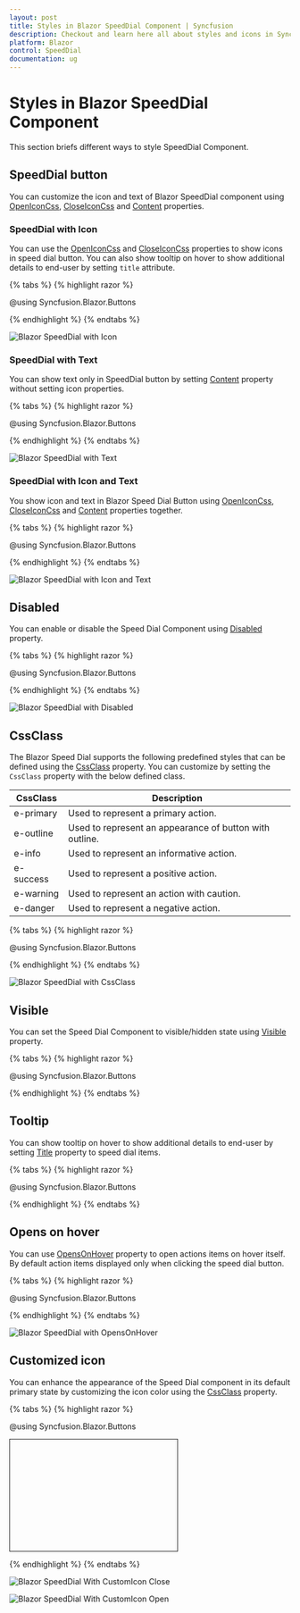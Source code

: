 ```yaml
---
layout: post
title: Styles in Blazor SpeedDial Component | Syncfusion
description: Checkout and learn here all about styles and icons in Syncfusion Speed Dial component and much more.
platform: Blazor
control: SpeedDial
documentation: ug
---
```


# Styles in Blazor SpeedDial Component

This section briefs different ways to style SpeedDial Component.

## SpeedDial button

You can customize the icon and text of Blazor SpeedDial component using [OpenIconCss](https://help.syncfusion.com/cr/blazor/Syncfusion.Blazor.Buttons.SfSpeedDial.html#Syncfusion_Blazor_Buttons_SfSpeedDial_OpenIconCss), [CloseIconCss](https://help.syncfusion.com/cr/blazor/Syncfusion.Blazor.Buttons.SfSpeedDial.html#Syncfusion_Blazor_Buttons_SfSpeedDial_CloseIconCss) and [Content](https://help.syncfusion.com/cr/blazor/Syncfusion.Blazor.Buttons.SfSpeedDial.html#Syncfusion_Blazor_Buttons_SfSpeedDial_Content) properties.

### SpeedDial with Icon

You can use the [OpenIconCss](https://help.syncfusion.com/cr/blazor/Syncfusion.Blazor.Buttons.SfSpeedDial.html#Syncfusion_Blazor_Buttons_SfSpeedDial_OpenIconCss) and [CloseIconCss](https://help.syncfusion.com/cr/blazor/Syncfusion.Blazor.Buttons.SfSpeedDial.html#Syncfusion_Blazor_Buttons_SfSpeedDial_CloseIconCss) properties to show icons in speed dial button. You can also show tooltip on hover to show additional details to end-user by setting `title` attribute.

{% tabs %}
{% highlight razor %}

@using Syncfusion.Blazor.Buttons

<SfSpeedDial OpenIconCss="e-icons e-edit" CloseIconCss="e-icons e-close">
    <SpeedDialItems>
        <SpeedDialItem IconCss="e-icons e-cut"/>
        <SpeedDialItem IconCss="e-icons e-copy"/>
        <SpeedDialItem IconCss="e-icons e-paste"/>
    </SpeedDialItems>
</SfSpeedDial>

{% endhighlight %}
{% endtabs %}

![Blazor SpeedDial with Icon](./images/Blazor-SpeedDial-IconOnly.png)

### SpeedDial with Text

You can show text only in SpeedDial button by setting [Content](https://help.syncfusion.com/cr/blazor/Syncfusion.Blazor.Buttons.SfSpeedDial.html#Syncfusion_Blazor_Buttons_SfSpeedDial_Content) property without setting icon properties.

{% tabs %}
{% highlight razor %}

@using Syncfusion.Blazor.Buttons

<SfSpeedDial Content="Edit">
    <SpeedDialItems>
        <SpeedDialItem IconCss="e-icons e-cut"/>
        <SpeedDialItem IconCss="e-icons e-copy"/>
        <SpeedDialItem IconCss="e-icons e-paste"/>
    </SpeedDialItems>
</SfSpeedDial>

{% endhighlight %}
{% endtabs %}

![Blazor SpeedDial with Text](./images/Blazor-SpeedDial-TextOnly.png)

### SpeedDial with Icon and Text

You show icon and text in Blazor Speed Dial Button using [OpenIconCss](https://help.syncfusion.com/cr/blazor/Syncfusion.Blazor.Buttons.SfSpeedDial.html#Syncfusion_Blazor_Buttons_SfSpeedDial_OpenIconCss), [CloseIconCss](https://help.syncfusion.com/cr/blazor/Syncfusion.Blazor.Buttons.SfSpeedDial.html#Syncfusion_Blazor_Buttons_SfSpeedDial_CloseIconCss) and [Content](https://help.syncfusion.com/cr/blazor/Syncfusion.Blazor.Buttons.SfSpeedDial.html#Syncfusion_Blazor_Buttons_SfSpeedDial_Content) properties together.

{% tabs %}
{% highlight razor %}

@using Syncfusion.Blazor.Buttons

<SfSpeedDial Content="Edit" OpenIconCss="e-icons e-edit" CloseIconCss="e-icons e-close">
    <SpeedDialItems>
        <SpeedDialItem IconCss="e-icons e-cut"/>
        <SpeedDialItem IconCss="e-icons e-copy"/>
        <SpeedDialItem IconCss="e-icons e-paste"/>
    </SpeedDialItems>
</SfSpeedDial>

{% endhighlight %}
{% endtabs %}

![Blazor SpeedDial with Icon and Text](./images/Blazor-SpeedDial-IconText.png)

## Disabled

You can enable or disable the Speed Dial Component using [Disabled](https://help.syncfusion.com/cr/blazor/Syncfusion.Blazor.Buttons.SfSpeedDial.html#Syncfusion_Blazor_Buttons_SfSpeedDial_Disabled) property.

{% tabs %}
{% highlight razor %}

@using Syncfusion.Blazor.Buttons

<SfSpeedDial Disabled=true Content="Edit">
    <SpeedDialItems>
        <SpeedDialItem IconCss="e-icons e-cut"/>
        <SpeedDialItem IconCss="e-icons e-copy"/>
        <SpeedDialItem IconCss="e-icons e-paste"/>
    </SpeedDialItems>
</SfSpeedDial>

{% endhighlight %}
{% endtabs %}

![Blazor SpeedDial with Disabled](./images/Blazor-SpeedDial-Disabled.png)

## CssClass

The Blazor Speed Dial supports the following predefined styles that can be defined using the [CssClass](https://help.syncfusion.com/cr/blazor/Syncfusion.Blazor.Buttons.SfSpeedDial.html#Syncfusion_Blazor_Buttons_SfSpeedDial_CssClass) property. You can customize by setting the `CssClass` property with the below defined class.

| CssClass | Description |
| -------- | -------- |
| e-primary | Used to represent a primary action. |
| e-outline |  Used to represent an appearance of button with outline. |
| e-info |  Used to represent an informative action. |
| e-success | Used to represent a positive action. |
| e-warning | Used to represent an action with caution. |
| e-danger | Used to represent a negative action. |

{% tabs %}
{% highlight razor %}

@using Syncfusion.Blazor.Buttons

<SfSpeedDial CssClass="e-warning" Content="Edit">
    <SpeedDialItems>
        <SpeedDialItem IconCss="e-icons e-cut"/>
        <SpeedDialItem IconCss="e-icons e-copy"/>
        <SpeedDialItem IconCss="e-icons e-paste"/>
    </SpeedDialItems>
</SfSpeedDial>

{% endhighlight %}
{% endtabs %}

![Blazor SpeedDial with CssClass](./images/Blazor-SpeedDial-Cssclass.png)

## Visible

You can set the Speed Dial Component to visible/hidden state using [Visible](https://help.syncfusion.com/cr/blazor/Syncfusion.Blazor.Buttons.SfSpeedDial.html#Syncfusion_Blazor_Buttons_SfSpeedDial_Visible) property.

{% tabs %}
{% highlight razor %}

@using Syncfusion.Blazor.Buttons

<SfSpeedDial Visible=false Content="Edit">
    <SpeedDialItems>
        <SpeedDialItem IconCss="e-icons e-cut"/>
        <SpeedDialItem IconCss="e-icons e-copy"/>
        <SpeedDialItem IconCss="e-icons e-paste"/>
    </SpeedDialItems>
</SfSpeedDial>

{% endhighlight %}
{% endtabs %}

## Tooltip

You can show tooltip on hover to show additional details to end-user by setting [Title](https://help.syncfusion.com/cr/blazor/Syncfusion.Blazor.Buttons.SpeedDialItem.html#Syncfusion_Blazor_Buttons_SpeedDialItem_Title) property to speed dial items.

{% tabs %}
{% highlight razor %}

@using Syncfusion.Blazor.Buttons

<SfSpeedDial Content="Edit">
    <SpeedDialItems>
        <SpeedDialItem Title="Cut" IconCss="e-icons e-cut"/>
        <SpeedDialItem Title="Copy" IconCss="e-icons e-copy"/>
        <SpeedDialItem Title="Paste" IconCss="e-icons e-paste"/>
    </SpeedDialItems>
</SfSpeedDial>

{% endhighlight %}
{% endtabs %}

## Opens on hover

You can use [OpensOnHover](https://help.syncfusion.com/cr/blazor/Syncfusion.Blazor.Buttons.SfSpeedDial.html#Syncfusion_Blazor_Buttons_SfSpeedDial_OpensOnHover) property to open actions items on hover itself. By default action items displayed only when clicking the speed dial button.

{% tabs %}
{% highlight razor %}

@using Syncfusion.Blazor.Buttons

<SfSpeedDial OpensOnHover=true Content="Edit">
    <SpeedDialItems>
        <SpeedDialItem IconCss="e-icons e-cut"/>
        <SpeedDialItem IconCss="e-icons e-copy"/>
        <SpeedDialItem IconCss="e-icons e-paste"/>
    </SpeedDialItems>
</SfSpeedDial>

{% endhighlight %}
{% endtabs %}

![Blazor SpeedDial with OpensOnHover](./images/Blazor-SpeedDial-OpensOnHover.png)

## Customized icon

You can enhance the appearance of the Speed Dial component in its default primary state by customizing the icon color using the [CssClass](https://help.syncfusion.com/cr/blazor/Syncfusion.Blazor.Buttons.SfSpeedDial.html#Syncfusion_Blazor_Buttons_SfSpeedDial_CssClass) property.

{% tabs %}
{% highlight razor %}

@using Syncfusion.Blazor.Buttons
<div id="target" style="min-height:200px; position:relative; width:300px; border:1px solid;">
<SfSpeedDial Target="#target" OpenIconCss="e-icons e-edit" CloseIconCss="e-icons e-close" CssClass="custom-css">
    <SpeedDialItems>
        <SpeedDialItem IconCss="e-icons e-cut"/>
        <SpeedDialItem IconCss="e-icons e-copy"/>
        <SpeedDialItem IconCss="e-icons e-paste"/>
    </SpeedDialItems>
</SfSpeedDial>
</div>
<style>  
    .custom-css .e-btn-icon {
        color: black;
    }
</style>

{% endhighlight %}
{% endtabs %}

![Blazor SpeedDial With CustomIcon Close](./images/Blazor-SpeedDial-CustomIcon-Close.png)

![Blazor SpeedDial With CustomIcon Open](./images/Blazor-SpeedDial-CustomIcon-Open.png)
